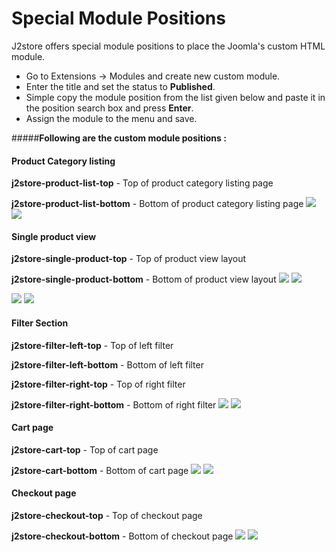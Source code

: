 # Special Module Positions

  J2store offers special module positions to place the Joomla's custom HTML module. 
  * Go to Extensions -> Modules and create new custom module.
  * Enter the title and set the status to **Published**.
  * Simple copy the module position from the list given below and paste it in the position search box and press **Enter**.
  * Assign the module to the menu and save.
  
  #####**Following are the custom module positions :**

#### Product Category listing

 **j2store-product-list-top** - Top of product category listing page
 
 **j2store-product-list-bottom** - Bottom of product category listing page
 ![](./assets/images/spl_mod_pos_03.png)
 ![](./assets/images/spl_mod_pos_02.png)
 
#### Single product view

 **j2store-single-product-top** - Top of product view layout

 **j2store-single-product-bottom** - Bottom of product view layout
  ![](./assets/images/spl_mod_pos_01.png)
  ![](./assets/images/spl_mod_pos_04.png)
  
  ![](./assets/images/spl_mod_pos_05.png)
  ![](./assets/images/spl_mod_pos_06.png)

#### Filter Section

 **j2store-filter-left-top** - Top of left filter

 **j2store-filter-left-bottom** - Bottom of left filter

 **j2store-filter-right-top** - Top of right filter

 **j2store-filter-right-bottom** - Bottom of right filter
 ![](./assets/images/spl_mod_pos_07.png)
 ![](./assets/images/spl_mod_pos_08.png)

#### Cart page

 **j2store-cart-top** - Top of cart page

 **j2store-cart-bottom** - Bottom of cart page
 ![](./assets/images/spl_mod_pos_09.png)
 ![](./assets/images/spl_mod_pos_10.png)
 
#### Checkout page

 **j2store-checkout-top** - Top of checkout page

 **j2store-checkout-bottom** - Bottom of checkout page
 ![](./assets/images/spl_mod_pos_11.png)
 ![](./assets/images/spl_mod_pos_12.png)